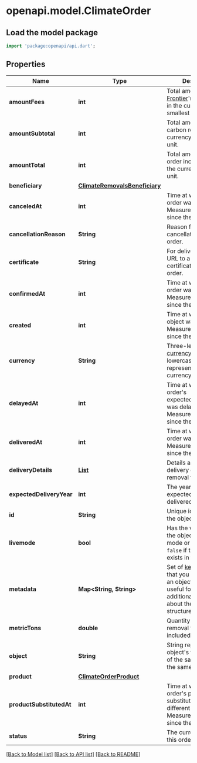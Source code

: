 # openapi.model.ClimateOrder

## Load the model package
```dart
import 'package:openapi/api.dart';
```

## Properties
Name | Type | Description | Notes
------------ | ------------- | ------------- | -------------
**amountFees** | **int** | Total amount of [Frontier](https://frontierclimate.com/)'s service fees in the currency's smallest unit. | 
**amountSubtotal** | **int** | Total amount of the carbon removal in the currency's smallest unit. | 
**amountTotal** | **int** | Total amount of the order including fees in the currency's smallest unit. | 
**beneficiary** | [**ClimateRemovalsBeneficiary**](ClimateRemovalsBeneficiary.md) |  | [optional] 
**canceledAt** | **int** | Time at which the order was canceled. Measured in seconds since the Unix epoch. | [optional] 
**cancellationReason** | **String** | Reason for the cancellation of this order. | [optional] 
**certificate** | **String** | For delivered orders, a URL to a delivery certificate for the order. | [optional] 
**confirmedAt** | **int** | Time at which the order was confirmed. Measured in seconds since the Unix epoch. | [optional] 
**created** | **int** | Time at which the object was created. Measured in seconds since the Unix epoch. | 
**currency** | **String** | Three-letter [ISO currency code](https://www.iso.org/iso-4217-currency-codes.html), in lowercase, representing the currency for this order. | 
**delayedAt** | **int** | Time at which the order's expected_delivery_year was delayed. Measured in seconds since the Unix epoch. | [optional] 
**deliveredAt** | **int** | Time at which the order was delivered. Measured in seconds since the Unix epoch. | [optional] 
**deliveryDetails** | [**List<ClimateRemovalsOrderDeliveries>**](ClimateRemovalsOrderDeliveries.md) | Details about the delivery of carbon removal for this order. | [default to const []]
**expectedDeliveryYear** | **int** | The year this order is expected to be delivered. | 
**id** | **String** | Unique identifier for the object. | 
**livemode** | **bool** | Has the value `true` if the object exists in live mode or the value `false` if the object exists in test mode. | 
**metadata** | **Map<String, String>** | Set of [key-value pairs](https://stripe.com/docs/api/metadata) that you can attach to an object. This can be useful for storing additional information about the object in a structured format. | [default to const {}]
**metricTons** | **double** | Quantity of carbon removal that is included in this order. | 
**object** | **String** | String representing the object's type. Objects of the same type share the same value. | 
**product** | [**ClimateOrderProduct**](ClimateOrderProduct.md) |  | 
**productSubstitutedAt** | **int** | Time at which the order's product was substituted for a different product. Measured in seconds since the Unix epoch. | [optional] 
**status** | **String** | The current status of this order. | 

[[Back to Model list]](../README.md#documentation-for-models) [[Back to API list]](../README.md#documentation-for-api-endpoints) [[Back to README]](../README.md)



